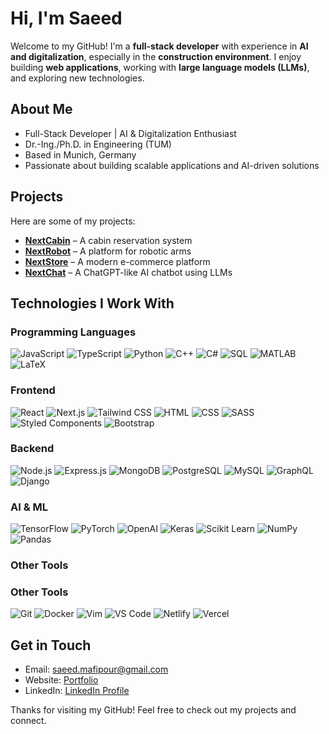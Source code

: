 # Hi, I'm Saeed

Welcome to my GitHub! I'm a **full-stack developer** with experience in **AI and digitalization**, especially in the **construction environment**. I enjoy building **web applications**, working with **large language models (LLMs)**, and exploring new technologies.

## About Me

- Full-Stack Developer | AI & Digitalization Enthusiast
- Dr.-Ing./Ph.D. in Engineering (TUM)
- Based in Munich, Germany
- Passionate about building scalable applications and AI-driven solutions

## Projects

Here are some of my projects:

- **[NextCabin](https://next-cabin-app.vercel.app/)** – A cabin reservation system
- **[NextRobot](https://next-robot-app.vercel.app/)** – A platform for robotic arms
- **[NextStore](https://next-store-app.vercel.app/)** – A modern e-commerce platform
- **[NextChat](https://next-chat-app.vercel.app/)** – A ChatGPT-like AI chatbot using LLMs

## Technologies I Work With

### **Programming Languages**

<div>
  <img src="https://img.shields.io/badge/JavaScript-F7DF1E?style=flat&logo=javascript&logoColor=black" alt="JavaScript" />  
  <img src="https://img.shields.io/badge/TypeScript-3178C6?style=flat&logo=typescript&logoColor=white" alt="TypeScript" />  
  <img src="https://img.shields.io/badge/Python-3776AB?style=flat&logo=python&logoColor=white" alt="Python" />  
  <img src="https://img.shields.io/badge/C++-00599C?style=flat&logo=c%2B%2B&logoColor=white" alt="C++" />  
  <img src="https://img.shields.io/badge/C%23-239120?style=flat&logo=c-sharp&logoColor=white" alt="C#" />  
  <img src="https://img.shields.io/badge/SQL-4479A1?style=flat&logo=postgresql&logoColor=white" alt="SQL" />  
  <img src="https://img.shields.io/badge/MATLAB-0076A8?style=flat&logo=matlab&logoColor=white" alt="MATLAB" />  
  <img src="https://img.shields.io/badge/LaTeX-008080?style=flat&logo=latex&logoColor=white" alt="LaTeX" />
</div>

### **Frontend**

<div>
  <img src="https://img.shields.io/badge/React-61DAFB?style=flat&logo=react&logoColor=black" alt="React" />  
  <img src="https://img.shields.io/badge/Next.js-000000?style=flat&logo=next.js&logoColor=white" alt="Next.js" /> 
    <img src="https://img.shields.io/badge/Tailwind_CSS-38B2AC?style=flat&logo=tailwind-css&logoColor=white" alt="Tailwind CSS" />
  <img src="https://img.shields.io/badge/HTML-E34F26?style=flat&logo=html5&logoColor=white" alt="HTML" />  
  <img src="https://img.shields.io/badge/CSS-1572B6?style=flat&logo=css3&logoColor=white" alt="CSS" />  
  <img src="https://img.shields.io/badge/SASS-CC6699?style=flat&logo=sass&logoColor=white" alt="SASS" />  
  <img src="https://img.shields.io/badge/Styled%20Components-DB7093?style=flat&logo=styled-components&logoColor=white" alt="Styled Components" />
  <img src="https://img.shields.io/badge/Bootstrap-7952B3?style=flat&logo=bootstrap&logoColor=white" alt="Bootstrap" />  
</div>

### **Backend**

<div>
  <img src="https://img.shields.io/badge/Node.js-339933?style=flat&logo=node.js&logoColor=white" alt="Node.js" />  
  <img src="https://img.shields.io/badge/Express.js-000000?style=flat&logo=express&logoColor=white" alt="Express.js" />  
  <img src="https://img.shields.io/badge/MongoDB-47A248?style=flat&logo=mongodb&logoColor=white" alt="MongoDB" />
  <img src="https://img.shields.io/badge/PostgreSQL-4169E1?style=flat&logo=postgresql&logoColor=white" alt="PostgreSQL" />
  <img src="https://img.shields.io/badge/MySQL-4479A1?style=flat&logo=mysql&logoColor=white" alt="MySQL" />
  <img src="https://img.shields.io/badge/GraphQL-E10098?style=flat&logo=graphql&logoColor=white" alt="GraphQL" />
  <img src="https://img.shields.io/badge/Django-092E20?style=flat&logo=django&logoColor=white" alt="Django" />
</div>

### **AI & ML**

<div>
  <img src="https://img.shields.io/badge/TensorFlow-FF6F00?style=flat&logo=tensorflow&logoColor=white" alt="TensorFlow" />  
  <img src="https://img.shields.io/badge/PyTorch-EE4C2C?style=flat&logo=pytorch&logoColor=white" alt="PyTorch" />  
  <img src="https://img.shields.io/badge/OpenAI-412991?style=flat&logo=openai&logoColor=white" alt="OpenAI" />
  <img src="https://img.shields.io/badge/Keras-FF3B6B?style=flat&logo=keras&logoColor=white" alt="Keras" />  
  <img src="https://img.shields.io/badge/Scikit%20Learn-F7931E?style=flat&logo=scikit-learn&logoColor=white" alt="Scikit Learn" />   
  <img src="https://img.shields.io/badge/NumPy-013243?style=flat&logo=numpy&logoColor=white" alt="NumPy" />  
  <img src="https://img.shields.io/badge/Pandas-150458?style=flat&logo=pandas&logoColor=white" alt="Pandas" />
</div>

### **Other Tools**

### **Other Tools**
<div>
  <img src="https://img.shields.io/badge/Git-F05032?style=flat&logo=git&logoColor=white" alt="Git" />  
  <img src="https://img.shields.io/badge/Docker-2496ED?style=flat&logo=docker&logoColor=white" alt="Docker" />  
  <img src="https://img.shields.io/badge/Vim-199F00?style=flat&logo=vim&logoColor=white" alt="Vim" />
  <img src="https://img.shields.io/badge/VS_Code-007ACC?style=flat&logo=visualstudiocode&logoColor=white" alt="VS Code" />
  <img src="https://img.shields.io/badge/Netlify-00C7B7?style=flat&logo=netlify&logoColor=white" alt="Netlify" />
  <img src="https://img.shields.io/badge/Vercel-000000?style=flat&logo=vercel&logoColor=white" alt="Vercel" />
</div>


## Get in Touch

- Email: saeed.mafipour@gmail.com
- Website: [Portfolio](https://portfolio-beta-roan-69.vercel.app/de)
- LinkedIn: [LinkedIn Profile](https://www.linkedin.com/in/saeed-mafipour/)

Thanks for visiting my GitHub! Feel free to check out my projects and connect.
